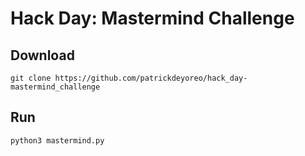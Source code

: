 # Hack Day: Mastermind Challenge

## Download
`git clone https://github.com/patrickdeyoreo/hack_day-mastermind_challenge`

## Run
`python3 mastermind.py`

